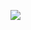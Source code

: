 ![](http://www.plantuml.com/plantuml/proxy?cache=no&src=https://raw.githubusercontent.com/oleksandrblazhko/ai201-kebap/laboratory-work-7/2-SoftwareDesign/2.7-PlantUML/UML-Deployment.puml)
